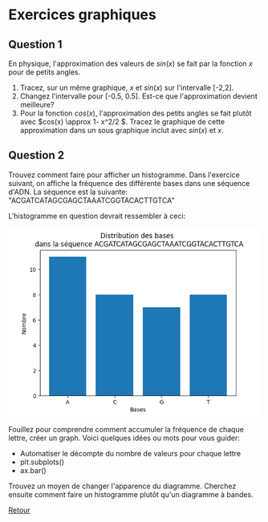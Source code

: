 # Exercices graphiques

## Question 1

En physique, l'approximation des valeurs de $sin(x)$ se fait par la fonction $x$ pour de petits angles. 
1. Tracez, sur un même graphique, $x$ et $sin(x)$ sur l'intervalle [-2,2].
2. Changez l'intervalle pour [-0.5, 0.5]. Est-ce que l'approximation devient meilleure?
3. Pour la fonction $cos(x)$, l'approximation des petits angles se fait plutôt avec $cos(x) \approx  1- x^2/2 $. Tracez le graphique de cette approximation dans un sous graphique inclut avec $sin(x)$ et $x$.


## Question 2

Trouvez comment faire pour afficher un histogramme. Dans l'exercice suivant, on affiche la fréquence des différente bases dans une séquence d'ADN. La séquence est la suivante: "ACGATCATAGCGAGCTAAATCGGTACACTTGTCA"

L'histogramme en question devrait ressembler à ceci:

![histogramme](img/histo.png)

Fouillez pour comprendre comment accumuler la fréquence de chaque lettre, créer un graph. Voici quelques idées ou mots pour vous guider:
- Automatiser le décompte du nombre de valeurs pour chaque lettre
- plt.subplots()
- ax.bar()

Trouvez un moyen de changer l'apparence du diagramme. Cherchez ensuite comment faire un histogramme plutôt qu'un diagramme à bandes.

[Retour](01-Rappels.md#Les_graphiques)